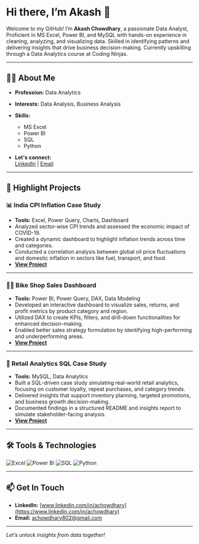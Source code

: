 # Hi there, I’m Akash 👋

Welcome to my GitHub! I’m **Akash Chowdhary**, a passionate Data Analyst, Proficient in MS Excel,
Power BI, and MySQL with hands-on experience in cleaning, analyzing, and visualizing data. Skilled in identifying
patterns and delivering insights that drive business decision-making. Currently upskilling through a Data Analytics
course at Coding Ninjas.

---

## 👨‍💻 About Me

- **Profession:** Data Analytics
- **Interests:** Data Analysis, Business Analysis
- **Skills:**  
  - MS Excel  
  - Power BI  
  - SQL  
  - Python  

- **Let's connect:**  
  [LinkedIn](https://www.linkedin.com/in/achowdhary) | [Email](mailto:achowdhary802@gmail.com)

---

## 🚀 Highlight Projects

### 📊 India CPI Inflation Case Study
- **Tools:** Excel, Power Query, Charts, Dashboard
- Analyzed sector-wise CPI trends and assessed the economic impact of COVID-19.
- Created a dynamic dashboard to highlight inflation trends across time and categories.
- Conducted a correlation analysis between global oil price fluctuations and domestic inflation in sectors like fuel, transport, and food.
- **[View Project](https://github.com/Akash-22-05/CPI-Inflation-Excel-Case-Study-)**

---

### 🚴‍♂️ Bike Shop Sales Dashboard
- **Tools:** Power BI, Power Query, DAX, Data Modeling
- Developed an interactive dashboard to visualize sales, returns, and profit metrics by product category and region.
- Utilized DAX to create KPIs, filters, and drill-down functionalities for enhanced decision-making.
- Enabled better sales strategy formulation by identifying high-performing and underperforming areas.
- **[View Project](https://github.com/Akash-22-05/Bike-Shop-Analysis-Power-Bi-Dashboard)**

---

### 🍫 Retail Analytics SQL Case Study
- **Tools:** MySQL, Data Analytics
- Built a SQL-driven case study simulating real-world retail analytics, focusing on customer loyalty, repeat purchases, and category trends.
- Delivered insights that support inventory planning, targeted promotions, and business growth decision-making.
- Documented findings in a structured README and insights report to simulate stakeholder-facing analysis.
- **[View Project](https://github.com/Akash-22-05/Retail-Analytics-SQL-Case-Study)**

---

## 🛠️ Tools & Technologies

![Excel](https://img.shields.io/badge/-Excel-217346?style=for-the-badge&logo=microsoft-excel&logoColor=white)
![Power BI](https://img.shields.io/badge/-Power%20BI-F2C811?style=for-the-badge&logo=powerbi&logoColor=white)
![SQL](https://img.shields.io/badge/-SQL-4479A1?style=for-the-badge&logo=postgresql&logoColor=white)
![Python](https://img.shields.io/badge/-Python-3776AB?style=for-the-badge&logo=python&logoColor=white)

---

## 📫 Get In Touch

- **LinkedIn:** [www.linkedin.com/in/achowdhary](https://www.linkedin.com/in/achowdhary)
- **Email:** [achowdhary802@gmail.com](mailto:achowdhary802@gmail.com)

---

*Let’s unlock insights from data together!*
